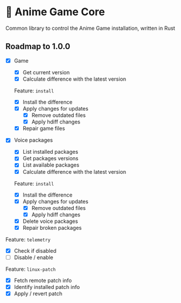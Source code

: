 # 🦀 Anime Game Core

Common library to control the Anime Game installation, written in Rust

## Roadmap to 1.0.0

* [x] Game
  * [x] Get current version
  * [x] Calculate difference with the latest version

  Feature: `install`

  * [x] Install the difference
  * [x] Apply changes for updates
    * [x] Remove outdated files
    * [x] Apply hdiff changes
  * [x] Repair game files

* [x] Voice packages
  * [x] List installed packages
  * [x] Get packages versions
  * [x] List available packages
  * [x] Calculate difference with the latest version

  Feature: `install`

  * [x] Install the difference
  * [x] Apply changes for updates
    * [x] Remove outdated files
    * [x] Apply hdiff changes
  * [x] Delete voice packages
  * [x] Repair broken packages

Feature: `telemetry`

* [x] Check if disabled
* [ ] Disable / enable

Feature: `linux-patch`

* [x] Fetch remote patch info
* [x] Identify installed patch info
* [x] Apply / revert patch
